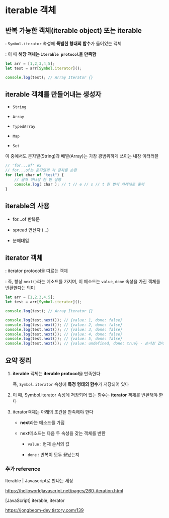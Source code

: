 # iterable 객체

## 반복 가능한 객체(iterable object) 또는 iterable

: `Symbol.iterator` 속성에 **특별한 형태의 함수**가 들어있는 객체

: 이 때 **해당 객체는 `iterable protocol`을 만족함**

```javascript
let arr = [1,2,3,4,5];
let test = arr[Symbol.iterator]();

console.log(test); // Array Iterator {}
```

## iterable 객체를 만들어내는 생성자

- `String`

- `Array`

- `TypedArray`

- `Map`

- `Set`

이 중에서도 문자열(String)과 배열(Array)는 가장 광범위하게 쓰이는 내장 이터러블

```javascript
// 'for...of' ex
// for...of는 문자열의 각 글자를 순환
for (let char of "test") {
    // 글자 하나당 한 번 실행 
    console.log( char ); // t // e // s // t 한 번씩 차례대로 출력
}
```

## iterable의 사용

- for...of 반복문

- spread 연산자 (...)

- 분해대입

## iterator 객체

: iterator protocol을 따르는 객체

: 즉, 항상 `next()`라는 메소드를 가지며, 이 메소드는 `value`, `done` 속성을 가진 객체를 반환한다는 의미

```javascript
let arr = [1,2,3,4,5];
let test = arr[Symbol.iterator]();

console.log(test); // Array Iterator {}

console.log(test.next()); // {value: 1, done: false}
console.log(test.next()); // {value: 2, done: false}
console.log(test.next()); // {value: 3, done: false}
console.log(test.next()); // {value: 4, done: false}
console.log(test.next()); // {value: 5, done: false}
console.log(test.next()); // {value: undefined, done: true} - 순서상 값이 존재하지 않으면 true
```

## 요약 정리

1. **iterable** 객체는 **iterable protocol**을 만족한다

    즉, `Symbol.iterator` 속성에 **특정 형태의 함수**가 저장되어 있다

2. 이 때, Symbol.iterator 속성에 저장되어 있는 함수는 **iterator** 객체를 반환해야 한다

3. iterator객체는 아래의 조건을 만족해야 한다

    - **next**라는 메소드를 가짐

    - next메소드는 다음 두 속성을 갖는 객체를 반환

        - `value` : 현재 순서의 값

        - `done` : 반복이 모두 끝났는지

### 추가 reference

Iterable | Javascript로 만나는 세상

<https://helloworldjavascript.net/pages/260-iteration.html>

[JavaScript] iterable, iterator

<https://jongbeom-dev.tistory.com/139>
